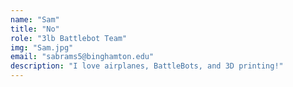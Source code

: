```yaml
---
name: "Sam"
title: "No"
role: "3lb Battlebot Team"
img: "Sam.jpg"
email: "sabrams5@binghamton.edu"
description: "I love airplanes, BattleBots, and 3D printing!"
---
```

